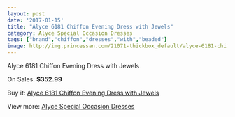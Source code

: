 ```yaml
---
layout: post
date: '2017-01-15'
title: "Alyce 6181 Chiffon Evening Dress with Jewels"
category: Alyce Special Occasion Dresses
tags: ["brand","chiffon","dresses","with","beaded"]
image: http://img.princessan.com/21071-thickbox_default/alyce-6181-chiffon-evening-dress-with-jewels.jpg
---
```

Alyce 6181 Chiffon Evening Dress with Jewels

On Sales: **$352.99**
<a href="https://www.princessan.com/en/9525-alyce-6181-chiffon-evening-dress-with-jewels.html"><amp-img layout="responsive" width="600" height="600" src="//img.princessan.com/21071-thickbox_default/alyce-6181-chiffon-evening-dress-with-jewels.jpg" alt="Alyce 6181 Chiffon Evening Dress with Jewels 0" /></a>

Buy it: [Alyce 6181 Chiffon Evening Dress with Jewels](https://www.princessan.com/en/9525-alyce-6181-chiffon-evening-dress-with-jewels.html "Alyce 6181 Chiffon Evening Dress with Jewels")

View more: [Alyce Special Occasion Dresses](https://www.princessan.com/en/77- "Alyce Special Occasion Dresses")